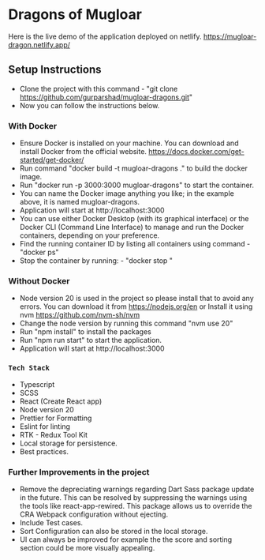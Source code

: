 # Dragons of Mugloar

Here is the live demo of the application deployed on netlify.
https://mugloar-dragon.netlify.app/

## Setup Instructions

- Clone the project with this command - "git clone https://github.com/gurparshad/mugloar-dragons.git"
- Now you can follow the instructions below.

### With Docker

- Ensure Docker is installed on your machine. You can download and install Docker from the official website. https://docs.docker.com/get-started/get-docker/
- Run command "docker build -t mugloar-dragons ." to build the docker image.
- Run "docker run -p 3000:3000 mugloar-dragons" to start the container.
- You can name the Docker image anything you like; in the example above, it is named mugloar-dragons.
- Application will start at http://localhost:3000
- You can use either Docker Desktop (with its graphical interface) or the Docker CLI (Command Line Interface) to manage and run the Docker containers, depending on your preference.
- Find the running container ID by listing all containers using command - "docker ps"
- Stop the container by running: - "docker stop <container-id>"

### Without Docker

- Node version 20 is used in the project so please install that to avoid any errors. You can download it from https://nodejs.org/en or Install it using nvm https://github.com/nvm-sh/nvm
- Change the node version by running this command "nvm use 20"
- Run "npm install" to install the packages
- Run "npm run start" to start the application.
- Application will start at http://localhost:3000

### `Tech Stack`

- Typescript
- SCSS
- React (Create React app)
- Node version 20
- Prettier for Formatting
- Eslint for linting
- RTK - Redux Tool Kit
- Local storage for persistence.
- Best practices.

### Further Improvements in the project

- Remove the depreciating warnings regarding Dart Sass package update in the future. This can be resolved by suppressing the warnings using the tools like react-app-rewired. This package allows us to override the CRA Webpack configuration without ejecting.
- Include Test cases.
- Sort Configuration can also be stored in the local storage.
- UI can always be improved for example the the score and sorting section could be more visually appealing.
